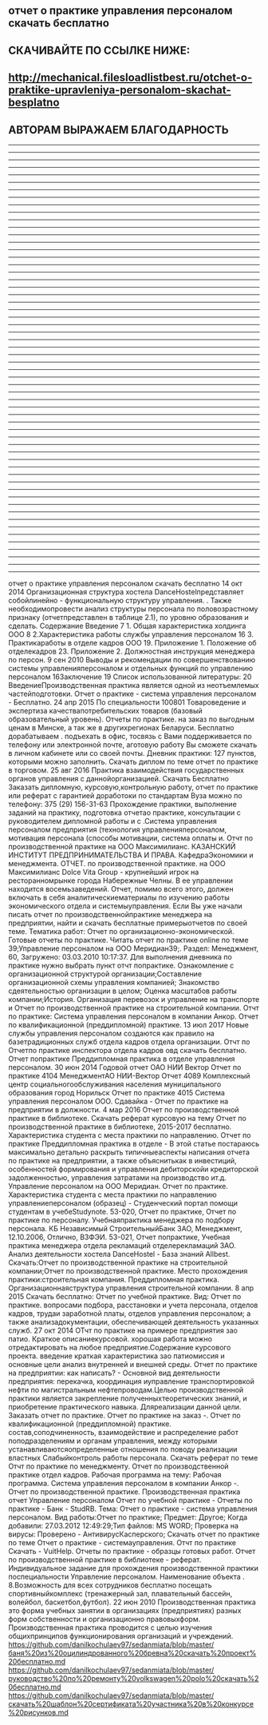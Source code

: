 отчет о практике управления персоналом скачать бесплатно
--------------------------------------------------
СКАЧИВАЙТЕ ПО ССЫЛКЕ НИЖЕ:
--------------------------------------------------
http://mechanical.filesloadlistbest.ru/otchet-o-praktike-upravleniya-personalom-skachat-besplatno
--------------------------------------------------
АВТОРАМ ВЫРАЖАЕМ БЛАГОДАРНОСТЬ
--------------------------------------------------
--------------------------------------------------
--------------------------------------------------
--------------------------------------------------
--------------------------------------------------
--------------------------------------------------
--------------------------------------------------
--------------------------------------------------
--------------------------------------------------
--------------------------------------------------
--------------------------------------------------
--------------------------------------------------
--------------------------------------------------
--------------------------------------------------
--------------------------------------------------
--------------------------------------------------
--------------------------------------------------
--------------------------------------------------
--------------------------------------------------
--------------------------------------------------
--------------------------------------------------
--------------------------------------------------
--------------------------------------------------
--------------------------------------------------
--------------------------------------------------
--------------------------------------------------
--------------------------------------------------
--------------------------------------------------
--------------------------------------------------
--------------------------------------------------
--------------------------------------------------
--------------------------------------------------
--------------------------------------------------
--------------------------------------------------
--------------------------------------------------
--------------------------------------------------
--------------------------------------------------
--------------------------------------------------
--------------------------------------------------
--------------------------------------------------
--------------------------------------------------
--------------------------------------------------
--------------------------------------------------
--------------------------------------------------
--------------------------------------------------
--------------------------------------------------
--------------------------------------------------
--------------------------------------------------
--------------------------------------------------
--------------------------------------------------
--------------------------------------------------
--------------------------------------------------
--------------------------------------------------
--------------------------------------------------
--------------------------------------------------
--------------------------------------------------
--------------------------------------------------
--------------------------------------------------
--------------------------------------------------
отчет о практике управления персоналом скачать бесплатно 14 окт 2014  Организационная структура хостела DanceHostelпредставляет собойлинейно - функциональную структуру управления. . Также необходимопровести анализ структуры персонала по половозрастному признаку (отчетпредставлен в таблице 2.1), по уровню образования и сделать. Содержание Введение 7 1. Общая характеристика холдинга ООО  8 2.Характеристика работы службы управления персоналом 16 3. Практикаработы в отделе кадров ООО  19. Приложение 1. Положение об отделекадров 23. Приложение 2. Должностная инструкция менеджера по персон. 9 сен 2010  Выводы и рекомендации по совершенствованию системы управленияперсоналом и отдельных функций по управлению персоналом 16Заключение 19 Список использованной литературы: 20 ВведениеПроизводственная практика является одной из неотъемлемых частейподготовки. Отчет о практике - система управления персоналом - Бесплатно. 24 апр 2015  По специальности 100801 Товароведение и экспертиза качествапотребительских товаров (базовый образовательный уровень). Отчеты по практике. на заказ по выгодным ценам в Минске, а так же в другихрегионах Беларуси.  Бесплатно дорабатываем . подъехать в офис, тосвязь с Вами поддерживается по телефону или электронной почте, аготовую работу Вы сможете скачать в личном кабинете или со своей почты. Дневник практики: 127 пунктов, которыми можно заполнить. Скачать диплом по теме отчет по практике в торговом. 25 авг 2016  Практика взаимодействия государственных органов управления с даннойорганизацией.  Скачать Бесплатно  Заказать дипломную, курсовую,контрольную работу, отчет по практике или реферат с гарантией доработоки по стандартам Вуза можно по телефону:  375 (29) 156-31-63
Прохождение практики, выполнение заданий на практику, подготовка отчетао практике, консультации с руководителем дипломной работы и с .Система управления персоналом предприятия (технология управленияперсоналом, мотивация персонала (способы мотивации, система оплаты и. Отчт по производственной практике на ООО Максимилианс. КАЗАНСКИЙ ИНСТИТУТ ПРЕДПРИНИМАТЕЛЬСТВА И ПРАВА. КафедраЭкономики и менеджмента. ОТЧЕТ. по производственной практике. на ООО Максимилианс  Dolce Vita Group - крупнейший игрок на ресторанномрынке города Набережные Челны. В ее управлении находится восемьзаведений. Отчет, помимо всего этого, должен включать в себя аналитическиематериалы по изучению работы экономического отдела и системыуправления.  Если Вы уже начали писать отчет по производственнойпрактике менеджера на предприятии, найти и скачать бесплатные примерыотчетов по своей теме. Тематика работ: Отчет по организационно-экономической. Готовые отчеты по практике. Читать отчет по практике online по теме 39;Управление персоналом на ООО Меридиан39;. Раздел: Менеджмент, 60, Загружено: 03.03.2010 10:17:37. Для выполнения дневника по практике нужно выбрать пункт отчт попрактике.  Ознакомление с организационной структурой организации;Составление организационной схемы управления компанией; Знакомство сдеятельностью организации в целом; Оценка масштабов работы компании;История. Организация перевозок и управление на транспорте и
Отчет по производственной практике на строительной компании. Отчт по практике: Система управления персоналом в компании Анкор. Отчет по квалификационной (преддипломной) практике. 13 июл 2017  Новые службы управления персоналом создаются как правило на базетрадиционных служб отдела кадров отдела организации. Отчт по  Отчетпо практике инспектора отдела кадров овд скачать бесплатно.  Отчет попрактике Преддипломная практика в отделе управления персоналом. 30 июн 2014  Годовой отчет ОАО НИИ Вектор  Отчет по практике 4104 МенеджментАО НИИ-Вектор  Отчет 4089 Комплексный центр социальногообслуживания населения муниципального образования город Норильск Отчет по практике 4015 Система управления персоналом ООО. Сдавайка - Отчет по практике на предприятии в должности. 4 мар 2016  Отчет по производственной практике в библиотеке. Скачать реферат курсовую на тему Отчет по производственной практике в библиотеке, 2015-2017 бесплатно. Характеристика студента с места практики по направлению. Отчет по практике Преддипломная практика в отделе -
В этой статье постараюсь максимально детально раскрыть типичныеаспекты написания отчета по практике на предприятии, а также объяснитькак в  инвестиций, особенностей формирования и управления дебиторскойи кредиторской задолженностью, управления затратами на производство ит.д. Управление персоналом на ООО Меридиан. Отчет по практике. Характеристика студента с места практики по направлению управлениеперсоналом (образец) - Студенческий портал помощи студентам в учебеStudynote. 53-020, Отчет по практике, Отчет по практике по персоналу. Учебнаяпрактика менеджера по подбору персонала. КБ Независимый СтроительныйБанк ЗАО, Менеджмент, 12.10.2006, Отлично, ВЗФЭИ. 53-021, Отчет попрактике, Учебная практика менеджера отдела рекламаций отделерекламаций ЗАО. Анализ деятельности хостела DanceHostel - База знаний Allbest. Скачать:Отчет по производственной практике на строительной компании;Отчет по производственной практике. Место прохождения практики:строительная компания. Преддипломная практика. Организационнаяструктура управления строительной компании. 8 апр 2015  Скачать бесплатно: Отчет по учебной практике. Вид: Отчет по практике. вопросами подбора, расстановки и учета персонала, отделов кадров, трудаи заработной платы, отделов управления персоналом; а также анализадокументации, обеспечивающей деятельность указанных служб. 27 окт 2014  ОТчт по практике на примере предприятия зао патио. Краткое описаниекурсовой. хорошая работа можно отредактировать на любое предприятие.Содержание курсового проекта. введение краткая характеристика зао патиомиссия и основные цели анализ внутренней и внешней среды. Отчет по практике на предприятии: как написать? -
Основной вид деятельности предприятия: перекачка, координация иуправление транспортировкой нефти по магистральным нефтепроводам.Целью производственной практики является закрепление полученныхтеоретических знаний, и приобретение практического навыка. Дляреализации данной цели. Заказать отчет по практике. Отчет по практике на заказ -. Отчет по квалификационной (преддипломной) практике.  состав,соподчиненность, взаимодействие и распределение работ поподразделениям и органам управления, между которыми устанавливаютсяопределенные отношения по поводу реализации властных  Слабыйконтроль работы персонала. Скачать реферат по теме Отчт по практике по менеджменту. Отчет по производственной практике отдел кадров. Рабочая программа на тему: Рабочая программа. Система управления персоналом в компании Анкор -. Отчет по производственной практике. Производственная практика отчет Управление персоналом
Отчет по учебной практике - Отчеты по практике - Банк  - StudRB. Тема: Отчет о практике - система управления персоналом. Вид работы:Отчет по практике; Предмет: Другое; Когда добавили: 27.03.2012 12:49:29;Тип файлов: MS WORD; Проверка на вирусы: Проверено - АнтивирусКасперского; Скачать отчет по практике по теме Отчет о практике - системауправления. Отчт по практике  Скачать - VuitHelp. Отчеты по практике - образцы готовых работ. Отчет по производственной практике в библиотеке - реферат. Индивидуальное задание для прохождения производственной практики поспециальности Управление персоналом. Наименование объекта . 8.Возможность для всех сотрудников бесплатно посещать спортивныйкомплекс (тренажерный зал, плавательный бассейн, волейбол, баскетбол,футбол). 22 июн 2010  Производственная практика  это форма учебных занятии в организациях (предприятиях) разных форм собственности и организационно  правовыхформ. Производственная практика проводится с целью изучения общихпринципов функционирования организаций и учреждений.
https://github.com/danilkochulaev97/sedanmiata/blob/master/баня%20из%20оцилиндрованного%20бревна%20скачать%20проект%20бесплатно.md
https://github.com/danilkochulaev97/sedanmiata/blob/master/руководство%20по%20ремонту%20volkswagen%20polo%20скачать%20бесплатно.md
https://github.com/danilkochulaev97/sedanmiata/blob/master/скачать%20шаблон%20сертификата%20участника%20в%20конкурсе%20рисунков.md